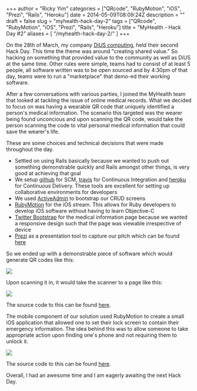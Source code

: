+++
author = "Ricky Yim"
categories = ["QRcode", "RubyMotion", "iOS", "Prezi", "Rails", "Heroku"]
date = 2014-05-09T08:09:24Z
description = ""
draft = false
slug = "myhealth-hack-day-2"
tags = ["QRcode", "RubyMotion", "iOS", "Prezi", "Rails", "Heroku"]
title = "MyHealth - Hack Day #2"
aliases = [
    "/myhealth-hack-day-2/"
]
+++

On the 28th of March, my company [DiUS computing](http://www.dius.com.au), held their second Hack Day. This time the theme was around "creating shared value." So hacking on something that provided value to the community as well as DiUS at the same time. Other rules were simple, teams had to consist of at least 5 people, all software written was to be open sourced and by 4:30pm of that day, teams were to run a "marketplace" that demo-ed their working software. 

After a few conversations with various parties, I joined the MyHealth team that looked at tackling the issue of online medical records. What we decided to focus on was having a wearable QR code that uniquely identified a person's medical information. The scenario this targeted was the wearer being found unconcious and upon scanning the QR code, would take the person scanning the code to vital personal medical information that could save the wearer's life.

These are some choices and technical decisions that were made throughout the day.

* Settled on using Rails basically because we wanted to push out something demonstrable quickly and Rails amongst other things, is very good at achieving that goal
* We setup [github](http://www.github.com) for SCM, [travis](http://travis-ci.org) for Continuous Integration and [heroku](https://www.heroku.com/) for Continuous Delivery. These tools are excellent for setting up collaborative environments for developers 
* We used [ActiveAdmin](http://activeadmin.info/) to bootstrap our CRUD screens
* [RubyMotion](http://www.rubymotion.com) for the iOS stream. This allows for Ruby developers to develop iOS software without having to learn Objective-C 
* [Twitter Bootstrap](http://getbootstrap.com/) for the medical information page because we wanted a responsive design such that the page was viewable irrespective of device
* [Prezi](https://prezi.com/) as a presentation tool to capture our pitch which can be found [here](http://prezi.com/jns9rnkingxa/?utm_campaign=share&utm_medium=copy)

So we ended up with a demonstrable piece of software which would generate QR codes like this: 

![](/images/2014/May/BjyKRcgCAAAKZzN.png)

Upon scanning it in, it would take the scanner to a page like this: 

![](/images/2014/May/MyHealth.png)


The source code to this can be found [here](https://github.com/DiUS/myhealth). 

The mobile component of our solution used RubyMotion to create a small iOS application that allowed one to set their lock screen to contain their emergency information. The idea behind this was to allow someone to take appropriate action upon finding one's phone and not requiring them to unlock it.

![](/images/2014/May/screen2.jpg)

The source code to this can be found [here](https://github.com/DiUS/myhealth-ios).

Overall, I had an awesome time and I am eagerly awaiting the next Hack Day.

